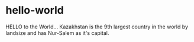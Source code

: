 # hello-world
HELLO to the World...
Kazakhstan is the 9th largest country in the world by landsize and has Nur-Salem as it's capital.
